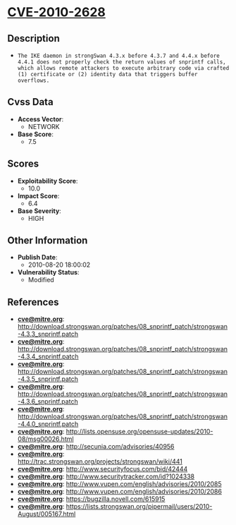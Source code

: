 
# [CVE-2010-2628](https://cve.mitre.org/cgi-bin/cvename.cgi?name=CVE-2010-2628)

## Description

- `The IKE daemon in strongSwan 4.3.x before 4.3.7 and 4.4.x before 4.4.1 does not properly check the return values of snprintf calls, which allows remote attackers to execute arbitrary code via crafted (1) certificate or (2) identity data that triggers buffer overflows.`

## Cvss Data

- **Access Vector**:
  - NETWORK
- **Base Score**:
  - 7.5

## Scores

- **Exploitability Score**:
  - 10.0
- **Impact Score**:
  - 6.4
- **Base Severity**:
  - HIGH

## Other Information

- **Publish Date**:
  - 2010-08-20 18:00:02
- **Vulnerability Status**:
  - Modified

## References

- **cve@mitre.org**: http://download.strongswan.org/patches/08_snprintf_patch/strongswan-4.3.3_snprintf.patch
- **cve@mitre.org**: http://download.strongswan.org/patches/08_snprintf_patch/strongswan-4.3.4_snprintf.patch
- **cve@mitre.org**: http://download.strongswan.org/patches/08_snprintf_patch/strongswan-4.3.5_snprintf.patch
- **cve@mitre.org**: http://download.strongswan.org/patches/08_snprintf_patch/strongswan-4.3.6_snprintf.patch
- **cve@mitre.org**: http://download.strongswan.org/patches/08_snprintf_patch/strongswan-4.4.0_snprintf.patch
- **cve@mitre.org**: http://lists.opensuse.org/opensuse-updates/2010-08/msg00026.html
- **cve@mitre.org**: http://secunia.com/advisories/40956
- **cve@mitre.org**: http://trac.strongswan.org/projects/strongswan/wiki/441
- **cve@mitre.org**: http://www.securityfocus.com/bid/42444
- **cve@mitre.org**: http://www.securitytracker.com/id?1024338
- **cve@mitre.org**: http://www.vupen.com/english/advisories/2010/2085
- **cve@mitre.org**: http://www.vupen.com/english/advisories/2010/2086
- **cve@mitre.org**: https://bugzilla.novell.com/615915
- **cve@mitre.org**: https://lists.strongswan.org/pipermail/users/2010-August/005167.html
